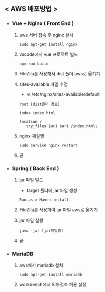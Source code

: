 ## < AWS 배포방법 >

- ### Vue + Nginx ( Front End )

  1. aws 서버 접속 후 nginx 설치

     ```
     sudo apt-get install nginx
     ```

  2. vscode에서 vue 프로젝트 빌드

     ```
     npm run build
     ```

  3. FileZila를 사용해서 dist 폴더 aws로 옮기기

  4. sites-available 파일 수정
        - vi /etc/nginx/sites-available/default

     ```
     root [dist폴더 경로]
     
     index index.html
     
     location /
     	try_files $uri $uri /index.html;
     ```

  5. nginx 재실행

     ```
     sudo service nginx restart
     ```

  6. 끝

* ### Spring ( Back End )

  1. jar 파일 빌드

     - target 폴더에 jar 파일 생성

     ```
     Run as > Maven install
     ```

  2. FileZila를 사용하여 jar 파일 aws로 옮기기

  3. jar 파일 실행

     ```
     java -jar [jar파일명]
     ```

  4. 끝

* ### MariaDB

  1. aws에서 mariadb 설치

     ```
     sudo apt-get install mariadb
     ```

  2. workbench에서 외부접속 허용 설정

